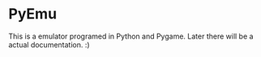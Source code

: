 # PyEmu

This is a emulator programed in Python and Pygame.
Later there will be a actual documentation. :)
